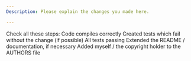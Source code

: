 ```yaml
---
Description: Please explain the changes you made here.

---
```


Check all these steps:
Code compiles correctly
Created tests which fail without the change (if possible)
All tests passing
Extended the README / documentation, if necessary
Added myself / the copyright holder to the AUTHORS file
